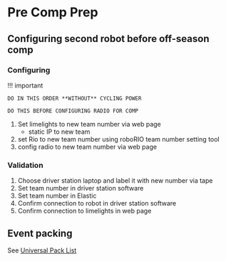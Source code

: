 # Pre Comp Prep

## Configuring second robot before off-season comp

### Configuring

!!! important

    DO IN THIS ORDER **WITHOUT** CYCLING POWER

    DO THIS BEFORE CONFIGURING RADIO FOR COMP

1. Set limelights to new team number via web page
    - static IP to new team 
2. set Rio to new team number using roboRIO team number setting tool
3. config radio to new team number via web page


### Validation
1. Choose driver station laptop and label it with new number via tape
2. Set team number in driver station software
3. Set team number in Elastic
4. Confirm connection to robot in driver station software
5. Confirm connection to limelights in web page



## Event packing

See [Universal Pack List](https://docs.google.com/spreadsheets/d/1OLDXrAsIJp9OF6TsXpPJK3FehrNwZnzNa4Dif_LCrPo/edit?usp=sharing)
